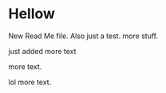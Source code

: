# Hellow

New Read Me file. 
Also just a test.
more stuff.

just added more text

more text.

lol more text.
